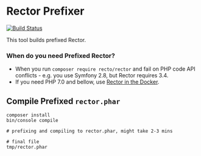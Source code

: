 # Rector Prefixer

[![Build Status](https://img.shields.io/travis/rectorphp/prefixer/master.svg?style=flat-square)](https://travis-ci.org/rectorphp/prefixer)

This tool builds prefixed Rector.

### When do you need Prefixed Rector?

- When you run `composer require recto/rector` and fail on PHP code API conflicts - e.g. you use Symfony 2.8, but Rector requires 3.4. 
- If you need PHP 7.0 and bellow, use [Rector in the Docker](https://github.com/rectorphp/rector#run-rector-in-docker).

## Compile Prefixed `rector.phar`

```
composer install
bin/console compile

# prefixing and compiling to rector.phar, might take 2-3 mins

# final file
tmp/rector.phar
```
